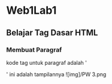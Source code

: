 # Web1Lab1
## Belajar Tag Dasar HTML

### Membuat Paragraf
kode tag untuk paragraf adalah '<p>'
ini adalah tampilannya
![img]/PW 3.png
  
